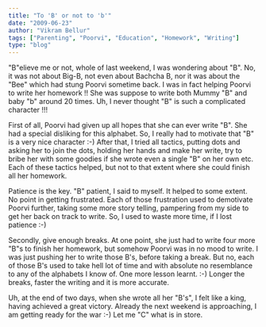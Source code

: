 ```yaml
---
title: "To 'B' or not to 'b'"
date: "2009-06-23"
author: "Vikram Bellur"
tags: ["Parenting", "Poorvi", "Education", "Homework", "Writing"]
type: "blog"
---
```


"B"elieve me or not, whole of last weekend, I was wondering about "B". No, it was not about Big-B, not even about Bachcha B, nor it was about the "Bee" which had stung Poorvi sometime back. I was in fact helping Poorvi to write her homework !! She was suppose to write both Mummy "B" and baby "b" around 20 times. Uh, I never thought "B" is such a complicated character !!!

First of all, Poorvi had given up all hopes that she can ever write "B". She had a special disliking for this alphabet. So, I really had to motivate that "B" is a very nice character :-) After that, I tried all tactics, putting dots and asking her to join the dots, holding her hands and make her write, try to bribe her with some goodies if she wrote even a single "B" on her own etc. Each of these tactics helped, but not to that extent where she could finish all her homework.

Patience is the key. "B" patient, I said to myself. It helped to some extent. No point in getting frustrated. Each of those frustration used to demotivate Poorvi further, taking some more story telling, pampering from my side to get her back on track to write. So, I used to waste more time, if I lost patience :-)

Secondly, give enough breaks. At one point, she just had to write four more "B"s to finish her homework, but somehow Poorvi was in no mood to write. I was just pushing her to write those B's, before taking a break. But no, each of those B's used to take hell lot of time and with absolute no resemblance to any of the alphabets I know of. One more lesson learnt. :-) Longer the breaks, faster the writing and it is more accurate.

Uh, at the end of two days, when she wrote all her "B's", I felt like a king, having achieved a great victory. Already the next weekend is approaching, I am getting ready for the war :-) Let me "C" what is in store.
